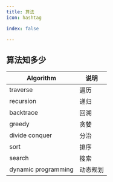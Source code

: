 ```yaml
---
title: 算法
icon: hashtag

index: false

---
```


<!-- more -->

## 算法知多少

| Algorithm | 说明
| -- | --
| traverse              | 遍历
| recursion             | 递归
| backtrace             | 回溯
| greedy                | 贪婪
| divide conquer        | 分治
| sort                  | 排序
| search                | 搜索
| dynamic programming   | 动态规划